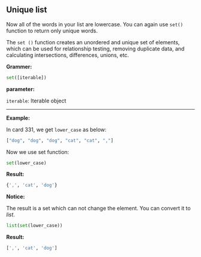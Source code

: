 <!--title={set() Method}--> 

## Unique list

Now all of the words in your list are lowercase. You can again use `set()` function to return only unique words.

The `set ()` function creates an unordered and unique set of elements, which can be used for relationship testing, removing duplicate data, and calculating intersections, differences, unions, etc.

**Grammer:**

```python
set([iterable])
```

**parameter:**

`iterable`: Iterable object

***

**Example:**

In card 331, we get `lower_case` as below:

```python
["dog", "dog", "dog", "cat", "cat", ","]
```

Now we use set function:

```python
set(lower_case)
```

**Result:**

```python
{',', 'cat', 'dog'}
```

**Notice:**

The result is a set which can not change the element. You can convert it to *list*.

```python
list(set(lower_case))
```

**Result:**

```python
[',', 'cat', 'dog']
```

